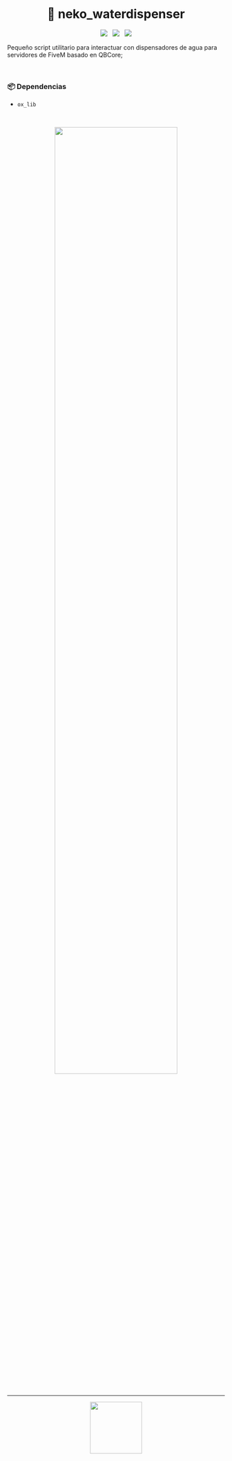 <h1 align="center">🚰 neko_waterdispenser</h1>

<p align="center">
  <img src="https://img.shields.io/github/repo-size/imkuroneko/neko_waterdispenser?style=flat"/> &nbsp;
  <img src="https://img.shields.io/github/languages/top/imkuroneko/neko_waterdispenser?style=flat"/> &nbsp;
  <img src="https://img.shields.io/github/last-commit/imkuroneko/neko_waterdispenser?color=pink&style=flat"/>
</p>

Pequeño script utilitario para interactuar con dispensadores de agua para servidores de FiveM basado en QBCore;

<br>

### 📦 Dependencias
- `ox_lib`

<br>

<p align="center"> <img src="https://github.com/imkuroneko/neko_waterdispenser/assets/20273059/cd8de0e2-1493-4f9e-bc73-d62c5761bc90" width="75%" /> </p>

-----

<p align="center">
  <a href="https://kuroneko.im" target="_blank">
    <img src="https://kuroneko.im/web/assets/images/profile.png" width="120">
  </a>
</p>
